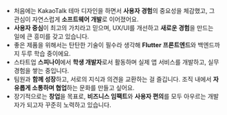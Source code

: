 - 처음에는 KakaoTalk 테마 디자인을 하면서 **사용자 경험**의 중요성을 체감했고, 그 관심이 자연스럽게 **소프트웨어 개발**로 이어졌어요.
- **사용자 중심**이 최고의 가치라고 믿으며, UX/UI를 개선하고 **새로운 경험**을 만드는 일에 큰 흥미를 갖고 있습니다.
- 좋은 제품을 위해서는 탄탄한 기술이 필수라 생각해 **Flutter 프론트엔드**와 백엔드까지 두루 학습 중이에요.
- 스타트업 **스피나이**에서 **학생 개발자**로서 활동하며 실제 앱 서비스를 개발하고, 실무 경험을 쌓는 중입니다.
- 팀원과 **함께 성장**하고, 서로의 지식과 의견을 교환하는 걸 즐깁니다. 조직 내에서 **자유롭게 소통하며 협업**하는 문화를 만들고 싶어요.
- 장기적으로는 **창업**을 목표로, **비즈니스 임팩트**와 **사용자 편의**를 모두 아우르는 개발자가 되고자 꾸준히 노력하고 있습니다.
